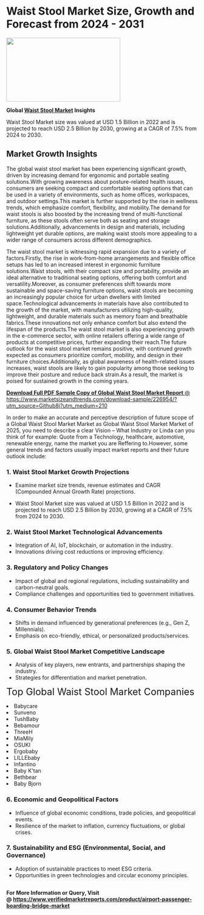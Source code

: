 <H1>Waist Stool Market Size, Growth and Forecast from 2024 - 2031</H1><img class="aligncenter size-medium wp-image-584254" src="https://thirdeyenews.in/wp-content/uploads/2024/09/Global-Market-Research-300x168.jpeg" alt="" width="300" height="168" /><p><strong>Global&nbsp;<a href="https://www.marketsizeandtrends.com/download-sample/226954/?utm_source=Github8j?utm_medium=210">Waist Stool Market</a> Insights</strong></p><p>Waist Stool Market size was valued at USD 1.5 Billion in 2022 and is projected to reach USD 2.5 Billion by 2030, growing at a CAGR of 7.5% from 2024 to 2030.</p><p><h2>Market Growth Insights</h2> <p>The global waist stool market has been experiencing significant growth, driven by increasing demand for ergonomic and portable seating solutions.With growing awareness about posture-related health issues, consumers are seeking compact and comfortable seating options that can be used in a variety of environments, such as home offices, workspaces, and outdoor settings.This market is further supported by the rise in wellness trends, which emphasize comfort, flexibility, and mobility.The demand for waist stools is also boosted by the increasing trend of multi-functional furniture, as these stools often serve both as seating and storage solutions.Additionally, advancements in design and materials, including lightweight yet durable options, are making waist stools more appealing to a wider range of consumers across different demographics.</p> <p><a href="#"></a></p> <p>The waist stool market is witnessing rapid expansion due to a variety of factors.Firstly, the rise in work-from-home arrangements and flexible office setups has led to an increased interest in ergonomic furniture solutions.Waist stools, with their compact size and portability, provide an ideal alternative to traditional seating options, offering both comfort and versatility.Moreover, as consumer preferences shift towards more sustainable and space-saving furniture options, waist stools are becoming an increasingly popular choice for urban dwellers with limited space.Technological advancements in materials have also contributed to the growth of the market, with manufacturers utilizing high-quality, lightweight, and durable materials such as memory foam and breathable fabrics.These innovations not only enhance comfort but also extend the lifespan of the products.The waist stool market is also experiencing growth in the e-commerce sector, with online retailers offering a wide range of products at competitive prices, further expanding their reach.The future outlook for the waist stool market remains positive, with continued growth expected as consumers prioritize comfort, mobility, and design in their furniture choices.Additionally, as global awareness of health-related issues increases, waist stools are likely to gain popularity among those seeking to improve their posture and reduce back strain.As a result, the market is poised for sustained growth in the coming years.</p> <p><a href="#"></p><p><span class=""><strong>Download Full PDF Sample Copy of Global Waist Stool Market Report</strong> @ <a href="https://www.marketsizeandtrends.com/download-sample/226954/?utm_source=Github8j?utm_medium=210" target="_blank">https://www.marketsizeandtrends.com/download-sample/226954/?utm_source=Github8j?utm_medium=210</a></span></p><p>In order to make an accurate and perceptive description of future scope of a Global&nbsp;Waist Stool Market Market as Global&nbsp;Waist Stool Market Market of 2025, you need to describe a clear Vision &ndash; What Industry or Linda can you think of for example: Quote from a Technology, healthcare, automotive, renewable energy, name the market you are Reffering to.However, some general trends and factors usually impact market reports and their future outlook include:</p><h3>1.&nbsp;<strong>Waist Stool Market Growth Projections</strong></h3><ul><li>Examine market size trends, revenue estimates and CAGR (Compounded Annual Growth Rate) projections.</li><li><p>Waist Stool Market size was valued at USD 1.5 Billion in 2022 and is projected to reach USD 2.5 Billion by 2030, growing at a CAGR of 7.5% from 2024 to 2030.</p></li></ul><h3>2.&nbsp;<strong>Waist Stool Market Technological Advancements</strong></h3><ul><li>Integration of AI, IoT, blockchain, or automation in the industry.</li><li>Innovations driving cost reductions or improving efficiency.</li></ul><h3>3.&nbsp;<strong>Regulatory and Policy Changes</strong></h3><ul><li>Impact of global and regional regulations, including sustainability and carbon-neutral goals.</li><li>Compliance challenges and opportunities tied to government initiatives.</li></ul><h3>4.&nbsp;<strong>Consumer Behavior Trends</strong></h3><ul><li>Shifts in demand influenced by generational preferences (e.g., Gen Z, Millennials).</li><li>Emphasis on eco-friendly, ethical, or personalized products/services.</li></ul><h3>5.&nbsp;<strong>Global Waist Stool Market Competitive Landscape</strong></h3><ul><li>Analysis of key players, new entrants, and partnerships shaping the industry.</li><li>Strategies for differentiation and market penetration.</li></ul><p data-pm-slice="1 1 []"><span style="color: inherit; font-family: inherit; font-size: 25px;">Top Global Waist Stool Market Companies</span></p><div class="" data-test-id=""><p><li>Babycare</li><li> Sunveno</li><li> TushBaby</li><li> Bebamour</li><li> ThreeH</li><li> MiaMily</li><li> OSUKI</li><li> Ergobaby</li><li> LILLEbaby</li><li> Infantino</li><li> Baby K'tan</li><li> Bethbear</li><li> Baby Bjorn</li></p></div><h3>6.&nbsp;<strong>Economic and Geopolitical Factors</strong></h3><ul><li>Influence of global economic conditions, trade policies, and geopolitical events.</li><li>Resilience of the market to inflation, currency fluctuations, or global crises.</li></ul><h3>7.&nbsp;<strong>Sustainability and ESG (Environmental, Social, and Governance)</strong></h3><ul><li>Adoption of sustainable practices to meet ESG criteria.</li><li>Opportunities in green technologies and circular economy principles.</li></ul><h2><strong style="font-size: 14px;">For More Information or Query, Visit @&nbsp;</strong><a style="background-color: #ffffff; font-size: 14px;" href="https://www.marketsizeandtrends.com/report/waist-stool-market/" target="_blank">https://www.verifiedmarketreports.com/product/airport-passenger-boarding-bridge-market</a></h2>